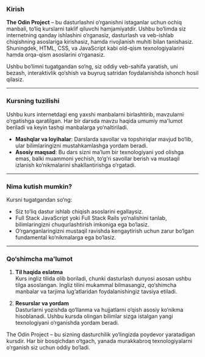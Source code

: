 ### Kirish  

**The Odin Project** – bu dasturlashni o‘rganishni istaganlar uchun ochiq manbali, to‘liq kurslarni taklif qiluvchi hamjamiyatdir. Ushbu bo‘limda siz internetning qanday ishlashini o‘rganasiz, dasturlash va veb-ishlab chiqishning asoslariga kirishasiz, hamda rivojlanish muhiti bilan tanishasiz. Shuningdek, HTML, CSS, va JavaScript kabi old-qism texnologiyalarini hamda orqa-qism asoslarini o‘rganasiz.  

Ushbu bo‘limni tugatgandan so‘ng, siz oddiy veb-sahifa yaratish, uni bezash, interaktivlik qo‘shish va buyruq satridan foydalanishda ishonch hosil qilasiz.  

---

### Kursning tuzilishi  

Ushbu kurs internetdagi eng yaxshi manbalarni birlashtirib, mavzularni o‘rgatishga qaratilgan. Har bir darsda mavzu haqida umumiy ma'lumot beriladi va keyin tashqi manbalarga yo‘naltiriladi.  
- **Mashqlar va loyihalar**: Darslarda savollar va topshiriqlar mavjud bo‘lib, ular bilimlaringizni mustahkamlashga yordam beradi.  
- **Asosiy maqsad**: Bu dars sizni ma’lum bir texnologiyani yod olishga emas, balki muammoni yechish, to‘g‘ri savollar berish va mustaqil izlanish ko‘nikmalarini shakllantirishga o‘rgatadi.  

---

### Nima kutish mumkin?  

Kursni tugatgandan so‘ng:  
- Siz to‘liq dastur ishlab chiqish asoslarini egallaysiz.  
- Full Stack JavaScript yoki Full Stack Rails yo‘nalishini tanlab, bilimlaringizni chuqurlashtirish imkoniga ega bo‘lasiz.  
- O‘rganganlaringizni mustaqil ravishda kengaytirish uchun zarur bo‘lgan fundamental ko‘nikmalarga ega bo‘lasiz.  

---

### Qo‘shimcha ma'lumot  

1. **Til haqida eslatma**  
Kurs ingliz tilida olib boriladi, chunki dasturlash dunyosi asosan ushbu tilga asoslangan. Ingliz tilini mukammal bilmasangiz, qo‘shimcha manbalar va tarjima lug‘atlaridan foydalanishingiz tavsiya etiladi.  

2. **Resurslar va yordam**  
Dasturlarni yozishda qo‘llanma va hujjatlarni o‘qish asosiy ko‘nikma hisoblanadi. Ushbu kursda olingan bilimlar sizga istalgan yangi texnologiyani o‘rganishda yordam beradi.  

The Odin Project – bu sizning dasturchilik yo‘lingizda poydevor yaratadigan kursdir. Har bir bosqichdan o‘tgach, yanada murakkabroq texnologiyalarni o‘rganish siz uchun oddiy bo‘ladi.